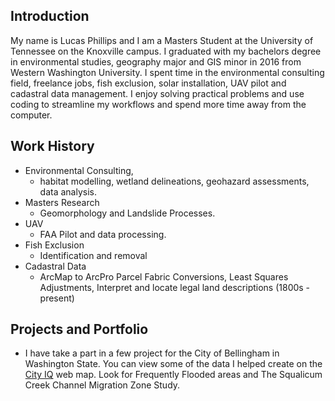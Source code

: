 ## Introduction

My name is Lucas Phillips and I am a Masters Student at the University of Tennessee on the Knoxville campus. I graduated with my bachelors degree in environmental studies, geography major and GIS minor in 2016 from Western Washington University. I spent time in the environmental consulting field, freelance jobs, fish exclusion, solar installation, UAV pilot and cadastral data management. I enjoy solving practical problems and use coding to streamline my workflows and spend more time away from the computer.


  
## Work History
- Environmental Consulting, 
  - habitat modelling, wetland delineations, geohazard assessments, data analysis.
- Masters Research 
  - Geomorphology and Landslide Processes.
- UAV 
  - FAA Pilot and data processing.
- Fish Exclusion
  - Identification and removal
- Cadastral Data
  - ArcMap to ArcPro Parcel Fabric Conversions, Least Squares Adjustments, Interpret and locate legal land descriptions (1800s - present)


## Projects and Portfolio
- I have take a part in a few project for the City of Bellingham in Washington State. You can view some of the data I helped create on the [City IQ](https://maps.cob.org/geviewer/Html5Viewer/Index.html?viewer=cityiq) web map. Look for Frequently Flooded areas and The Squalicum Creek Channel Migration Zone Study.
